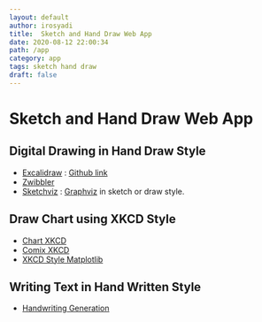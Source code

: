 ```yaml
---
layout: default
author: irosyadi
title:  Sketch and Hand Draw Web App
date: 2020-08-12 22:00:34
path: /app
category: app
tags: sketch hand draw
draft: false
---
```


# Sketch and Hand Draw Web App

## Digital Drawing in Hand Draw Style
- [Excalidraw](https://excalidraw.com/) : [Github link](https://github.com/excalidraw/excalidraw)
- [Zwibbler](https://zwibbler.com/demo/)
- [Sketchviz](https://sketchviz.com/new) : [Graphviz](http://www.graphviz.org/) in sketch or draw style.

## Draw Chart using XKCD Style
- [Chart XKCD](https://timqian.com/chart.xkcd/)
- [Comix XKCD](http://cmx.io/edit/)
- [XKCD Style Matplotlib](https://jakevdp.github.io/blog/2012/10/07/xkcd-style-plots-in-matplotlib/)

## Writing Text in Hand Written Style
- [Handwriting Generation](https://seanvasquez.com/handwriting-generation/)

